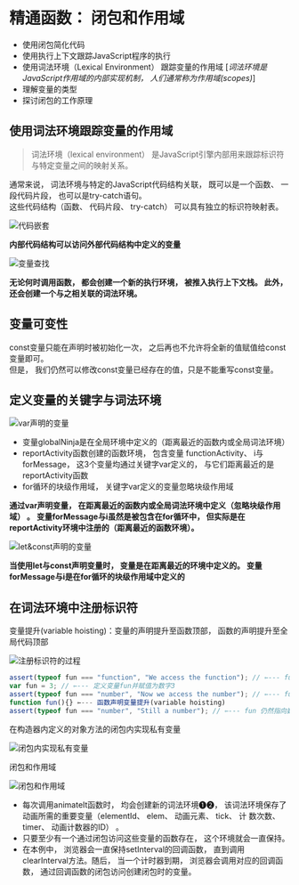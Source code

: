 <!--
 * @Author: tim
 * @Date: 2020-10-21 16:55:19
 * @LastEditors: tim
 * @LastEditTime: 2020-10-22 17:56:10
 * @Description: 
-->
# 精通函数： 闭包和作用域
* 使用闭包简化代码
* 使用执行上下文跟踪JavaScript程序的执行
* 使用词法环境（Lexical Environment） 跟踪变量的作用域 [*词法环境是JavaScript作用域的内部实现机制， 人们通常称为作用域(scopes)*]
* 理解变量的类型
* 探讨闭包的工作原理


## 使用词法环境跟踪变量的作用域
> 词法环境（lexical environment） 是JavaScript引擎内部用来跟踪标识符与特定变量之间的映射关系。

通常来说， 词法环境与特定的JavaScript代码结构关联， 既可以是一个函数、 一段代码片段， 也可以是try-catch语句。  
这些代码结构（函数、 代码片段、 try-catch） 可以具有独立的标识符映射表。 

![代码嵌套](./imgs/代码嵌套.png)

**内部代码结构可以访问外部代码结构中定义的变量** 

![变量查找](./imgs/变量查找.png)

**无论何时调用函数， 都会创建一个新的执行环境， 被推入执行上下文栈。 此外， 还会创建一个与之相关联的词法环境。**

## 变量可变性

const变量只能在声明时被初始化一次， 之后再也不允许将全新的值赋值给const变量即可。  
但是， 我们仍然可以修改const变量已经存在的值，只是不能重写const变量。


## 定义变量的关键字与词法环境

![var声明的变量](./imgs/var声明的变量词法环境.png)

* 变量globalNinja是在全局环境中定义的（距离最近的函数内或全局词法环境） 
* reportActivity函数创建的函数环境， 包含变量 functionActivity、 i与forMessage， 这3个变量均通过关键字var定义的， 与它们距离最近的是reportActivity函数 
* for循环的块级作用域， 关键字var定义的变量忽略块级作用域 

**通过var声明变量， 在距离最近的函数内或全局词法环境中定义（忽略块级作用域） 。**
**变量forMessage与i虽然是被包含在for循环中， 但实际是在reportActivity环境中注册的（距离最近的函数环境）。** 


![let&const声明的变量](./imgs/let&const声明变量词法环境.png)

**当使用let与const声明变量时， 变量是在距离最近的环境中定义的。 变量forMessage与i是在for循环的块级作用域中定义的**

## 在词法环境中注册标识符

变量提升(variable hoisting)：变量的声明提升至函数顶部， 函数的声明提升至全局代码顶部

![注册标识符的过程](./imgs/注册标识符的过程.png)

``` js
assert(typeof fun === "function", "We access the function"); // ⇽--- fun指向一个函数
var fun = 3; // ⇽--- 定义变量fun并赋值为数字3
assert(typeof fun === "number", "Now we access the number"); // ⇽--- fun指向一个数字
function fun(){} ⇽--- 函数声明变量提升(variable hoisting)
assert(typeof fun === "number", "Still a number"); // ⇽--- fun 仍然指向数字
```

在构造器内定义的对象方法的闭包内实现私有变量

![闭包内实现私有变量](./imgs/闭包内实现私有变量.png)

闭包和作用域

![闭包和作用域](./imgs/闭包和作用域.png)

* 每次调用animateIt函数时， 均会创建新的词法环境❶❷， 该词法环境保存了动画所需的重要变量（elementId、 elem、 动画元素、 tick、 计
数次数、 timer、 动画计数器的ID） 。  
* 只要至少有一个通过闭包访问这些变量的函数存在， 这个环境就会一直保持。  
* 在本例中， 浏览器会一直保持setInterval的回调函数， 直到调用clearInterval方法。随后， 当一个计时器到期， 浏览器会调用对应的回调函数， 通过回调函数的闭包访问创建闭包时的变量。 

